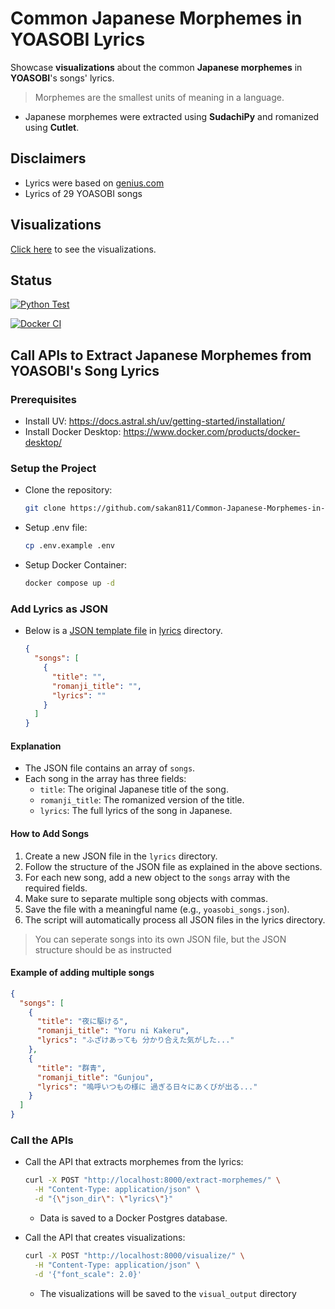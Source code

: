 # Common Japanese Morphemes in YOASOBI Lyrics

Showcase **visualizations** about the common **Japanese morphemes** in **YOASOBI**'s songs' lyrics.

> Morphemes are the smallest units of meaning in a language.

- Japanese morphemes were extracted using **SudachiPy** and romanized using **Cutlet**.

## Disclaimers

- Lyrics were based on [genius.com](https://genius.com/artists/Yoasobi)
- Lyrics of 29 YOASOBI songs

## Visualizations

[Click here](./docs/VISUALS.md) to see the visualizations.

## Status

[![Python Test](https://github.com/sakan811/Common-Japanese-Morphemes-in-YOASOBI-Lyrics/actions/workflows/python-test.yml/badge.svg)](https://github.com/sakan811/Common-Japanese-Morphemes-in-YOASOBI-Lyrics/actions/workflows/python-test.yml)

[![Docker CI](https://github.com/sakan811/Common-Japanese-Morphemes-in-YOASOBI-Lyrics/actions/workflows/docker-ci.yml/badge.svg)](https://github.com/sakan811/Common-Japanese-Morphemes-in-YOASOBI-Lyrics/actions/workflows/docker-ci.yml)

## Call APIs to Extract Japanese Morphemes from YOASOBI's Song Lyrics

### Prerequisites

- Install UV: <https://docs.astral.sh/uv/getting-started/installation/>
- Install Docker Desktop: <https://www.docker.com/products/docker-desktop/>

### Setup the Project

- Clone the repository:

  ```bash
  git clone https://github.com/sakan811/Common-Japanese-Morphemes-in-YOASOBI-Lyrics.git 
  ```

- Setup .env file:

  ```bash
  cp .env.example .env
  ```

- Setup Docker Container:

  ```bash
  docker compose up -d
  ```

### Add Lyrics as JSON

- Below is a [JSON template file](./lyrics/template.json) in [lyrics](./lyrics/) directory.

  ```json
  {
    "songs": [
      {
        "title": "",
        "romanji_title": "",
        "lyrics": ""
      }
    ]
  }
  ```

#### Explanation

- The JSON file contains an array of `songs`.
- Each song in the array has three fields:
  - `title`: The original Japanese title of the song.
  - `romanji_title`: The romanized version of the title.
  - `lyrics`: The full lyrics of the song in Japanese.

#### How to Add Songs

1. Create a new JSON file in the `lyrics` directory.
2. Follow the structure of the JSON file as explained in the above sections.
3. For each new song, add a new object to the `songs` array with the required fields.
4. Make sure to separate multiple song objects with commas.
5. Save the file with a meaningful name (e.g., `yoasobi_songs.json`).
6. The script will automatically process all JSON files in the lyrics directory.

> You can seperate songs into its own JSON file, but the JSON structure should be as instructed

#### Example of adding multiple songs

```json
{
  "songs": [
    {
      "title": "夜に駆ける",
      "romanji_title": "Yoru ni Kakeru",
      "lyrics": "ふざけあっても 分かり合えた気がした..."
    },
    {
      "title": "群青",
      "romanji_title": "Gunjou",
      "lyrics": "嗚呼いつもの様に 過ぎる日々にあくびが出る..."
    }
  ]
}
```

### Call the APIs

- Call the API that extracts morphemes from the lyrics:

  ```bash
  curl -X POST "http://localhost:8000/extract-morphemes/" \
    -H "Content-Type: application/json" \
    -d "{\"json_dir\": \"lyrics\"}"
  ```

  - Data is saved to a Docker Postgres database.

- Call the API that creates visualizations:

  ```bash
  curl -X POST "http://localhost:8000/visualize/" \
    -H "Content-Type: application/json" \
    -d '{"font_scale": 2.0}'
  ```

  - The visualizations will be saved to the `visual_output` directory
